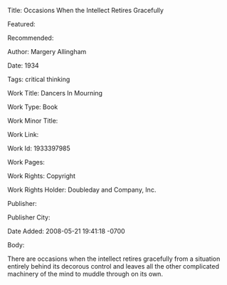 Title: Occasions When the Intellect Retires Gracefully

Featured: 

Recommended: 

Author: Margery Allingham

Date: 1934

Tags: critical thinking

Work Title: Dancers In Mourning

Work Type: Book

Work Minor Title:  

Work Link: 

Work Id:  1933397985

Work Pages:  

Work Rights:  Copyright

Work Rights Holder:  Doubleday and Company, Inc.

Publisher:  

Publisher City:  

Date Added: 2008-05-21 19:41:18 -0700

Body:

There are occasions when the intellect retires gracefully from a situation entirely behind its decorous control and leaves all the other complicated machinery of the mind to muddle through on its own.


